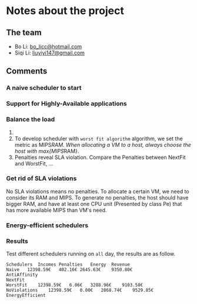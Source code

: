 # Notes about the project

## The team

- Bo Li: bo_licc@hotmail.com
- Siqi Li: liuyiyi147@gmail.com

## Comments
### A naive scheduler to start
### Support for Highly-Available applications
### Balance the load
1.
2. To develop scheduler with `worst fit algorithm` algorithm, we set the metric as MIPS*RAM. When allocating a VM to a host, always choose the host with max{MIPS*RAM}.
3. Penalties reveal SLA violation. Compare the Penalties between NextFit and WorstFit, ...

### Get rid of SLA violations
No SLA violations means no penalties. To allocate a certain VM, we need to consider its RAM and MIPS. To generate no penalties, the host should have bigger RAM, and have at least one CPU unit (Presented by class Pe) that has more available MIPS than VM's need.

### Energy-efficient schedulers


### Results
Test different schedulers running on `all` day, the results are as follow.

	Schedulers	Incomes	Penalties	Energy	Revenue
	Naive	12398.59€	402.16€	2645.63€	9350.80€
	AntiAffinity
	NextFit
	WorstFit	12398.59€	6.06€	3288.96€	9103.58€
	NoViolations	12398.59€	0.00€	2868.74€	9529.85€
	EnergyEfficient
	